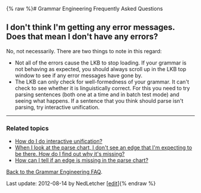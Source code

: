 {% raw %}# Grammar Engineering Frequently Asked Questions

## I don't think I'm getting any error messages. Does that mean I don't have any errors?

No, not necessarily. There are two things to note in this regard:

- Not all of the errors cause the LKB to stop loading. If your grammar
is not behaving as expected, you should always scroll up in the LKB
top window to see if any error messages have gone by.
- The LKB can only check for well-formedness of your grammar. It can't
check to see whether it is linguistically correct. For this you need
to try parsing sentences (both one at a time and in batch test mode)
and seeing what happens. If a sentence that you think should parse
isn't parsing, try interactive unification.

* * *

### Related topics

- [How do I do interactive unification?](https://blog.inductorsoftware.com/docsproto/matrix/GeFaqInteractiveUnify)
- [When I look at the parse chart, I don't see an edge that I'm
expecting to be there. How do I find out why it's
missing?](https://blog.inductorsoftware.com/docsproto/matrix/GeFaqMissingEdge)
- [How can I tell if an edge is missing in the parse
chart?](https://blog.inductorsoftware.com/docsproto/matrix/GeFaqMissingHowTo)

[Back to the Grammar Engineering FAQ](/GrammarEngineeringFaq).

Last update: 2012-08-14 by NedLetcher [[edit](https://github.com/delph-in/docs/wiki/GeFaqNoError/_edit)]{% endraw %}